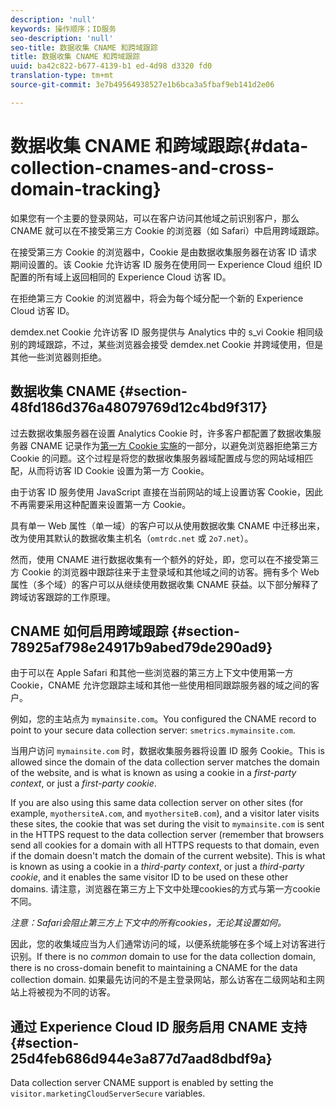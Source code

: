```yaml
---
description: 'null'
keywords: 操作顺序；ID服务
seo-description: 'null'
seo-title: 数据收集 CNAME 和跨域跟踪
title: 数据收集 CNAME 和跨域跟踪
uuid: ba42c822-b677-4139-b1 ed-4d98 d3320 fd0
translation-type: tm+mt
source-git-commit: 3e7b49564938527e1b6bca3a5fbaf9eb141d2e06

---
```



# 数据收集 CNAME 和跨域跟踪{#data-collection-cnames-and-cross-domain-tracking}

如果您有一个主要的登录网站，可以在客户访问其他域之前识别客户，那么 CNAME 就可以在不接受第三方 Cookie 的浏览器（如 Safari）中启用跨域跟踪。

在接受第三方 Cookie 的浏览器中，Cookie 是由数据收集服务器在访客 ID 请求期间设置的。该 Cookie 允许访客 ID 服务在使用同一 Experience Cloud 组织 ID 配置的所有域上返回相同的 Experience Cloud 访客 ID。

在拒绝第三方 Cookie 的浏览器中，将会为每个域分配一个新的 Experience Cloud 访客 ID。

demdex.net Cookie 允许访客 ID 服务提供与 Analytics 中的 s_vi Cookie 相同级别的跨域跟踪，不过，某些浏览器会接受 demdex.net Cookie 并跨域使用，但是其他一些浏览器则拒绝。

## 数据收集 CNAME {#section-48fd186d376a48079769d12c4bd9f317}

过去数据收集服务器在设置 Analytics Cookie 时，许多客户都配置了数据收集服务器 CNAME 记录作为[第一方 Cookie 实施](https://marketing.adobe.com/resources/help/en_US/whitepapers/first_party_cookies/)的一部分，以避免浏览器拒绝第三方 Cookie 的问题。这个过程是将您的数据收集服务器域配置成与您的网站域相匹配，从而将访客 ID Cookie 设置为第一方 Cookie。

由于访客 ID 服务使用 JavaScript 直接在当前网站的域上设置访客 Cookie，因此不再需要采用这种配置来设置第一方 Cookie。

具有单一 Web 属性（单一域）的客户可以从使用数据收集 CNAME 中迁移出来，改为使用其默认的数据收集主机名（`omtrdc.net` 或 `2o7.net`）。

然而，使用 CNAME 进行数据收集有一个额外的好处，即，您可以在不接受第三方 Cookie 的浏览器中跟踪往来于主登录域和其他域之间的访客。拥有多个 Web 属性（多个域）的客户可以从继续使用数据收集 CNAME 获益。以下部分解释了跨域访客跟踪的工作原理。

## CNAME 如何启用跨域跟踪 {#section-78925af798e24917b9abed79de290ad9}

由于可以在 Apple Safari 和其他一些浏览器的第三方上下文中使用第一方 Cookie，CNAME 允许您跟踪主域和其他一些使用相同跟踪服务器的域之间的客户。

例如，您的主站点为 `mymainsite.com`。You configured the CNAME record to point to your secure data collection server: `smetrics.mymainsite.com`.

当用户访问 `mymainsite.com` 时，数据收集服务器将设置 ID 服务 Cookie。This is allowed since the domain of the data collection server matches the domain of the website, and is what is known as using a cookie in a *first-party context*, or just a *first-party cookie*.

If you are also using this same data collection server on other sites (for example, `myothersiteA.com`, and `myothersiteB.com`), and a visitor later visits these sites, the cookie that was set during the visit to `mymainsite.com` is sent in the HTTPS request to the data collection server (remember that browsers send all cookies for a domain with all HTTPS requests to that domain, even if the domain doesn&#39;t match the domain of the current website). This is what is known as using a cookie in a *third-party context*, or just a *third-party cookie*, and it enables the same visitor ID to be used on these other domains. 请注意，浏览器在第三方上下文中处理cookies的方式与第一方cookie不同。

*注意：Safari会阻止第三方上下文中的所有cookies，无论其设置如何。*

因此，您的收集域应当为人们通常访问的域，以便系统能够在多个域上对访客进行识别。If there is no *common* domain to use for the data collection domain, there is no cross-domain benefit to maintaining a CNAME for the data collection domain. 如果最先访问的不是主登录网站，那么访客在二级网站和主网站上将被视为不同的访客。

## 通过 Experience Cloud ID 服务启用 CNAME 支持 {#section-25d4feb686d944e3a877d7aad8dbdf9a}

Data collection server CNAME support is enabled by setting the `visitor.marketingCloudServerSecure` variables.
